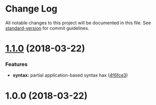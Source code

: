 # Change Log

All notable changes to this project will be documented in this file. See [standard-version](https://github.com/conventional-changelog/standard-version) for commit guidelines.

<a name="1.1.0"></a>
# [1.1.0](https://github.com/zkat/pattycake/compare/v1.0.0...v1.1.0) (2018-03-22)


### Features

* **syntax:** partial application-based syntax hax ([4f6fce3](https://github.com/zkat/pattycake/commit/4f6fce3))



<a name="1.0.0"></a>
# 1.0.0 (2018-03-22)
